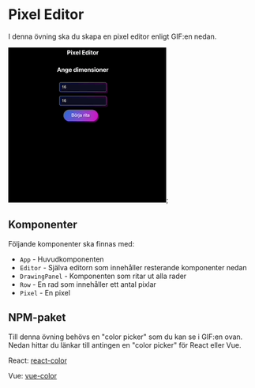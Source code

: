 # Pixel Editor

I denna övning ska du skapa en pixel editor enligt GIF:en nedan.

![alt](./assets/pixel-exercise.gif);

## Komponenter

Följande komponenter ska finnas med:

- `App` - Huvudkomponenten
- `Editor` - Själva editorn som innehåller resterande komponenter nedan
- `DrawingPanel` - Komponenten som ritar ut alla rader
- `Row` - En rad som innehåller ett antal pixlar
- `Pixel` - En pixel

## NPM-paket

Till denna övning behövs en "color picker" som du kan se i GIF:en ovan. Nedan hittar du länkar till
antingen en "color picker" för React eller Vue.

React: [react-color](https://www.npmjs.com/package/react-color)

Vue: [vue-color](https://www.npmjs.com/package/vue-color)
